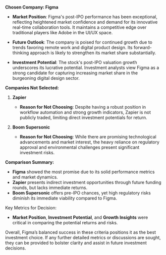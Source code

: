 **Chosen Company: Figma**

- **Market Position**: Figma's post-IPO performance has been exceptional, reflecting heightened market confidence and demand for its innovative real-time collaboration tools. It maintains a competitive edge over traditional players like Adobe in the UI/UX space.

- **Future Outlook**: The company is poised for continued growth due to trends favoring remote work and digital product design. Its forward-thinking approach is likely to strengthen its market share substantially.

- **Investment Potential**: The stock's post-IPO valuation growth underscores its lucrative potential. Investment analysts view Figma as a strong candidate for capturing increasing market share in the burgeoning digital design sector.

**Companies Not Selected:**

1. **Zapier**
   - **Reason for Not Choosing**: Despite having a robust position in workflow automation and strong growth indicators, Zapier is not publicly traded, limiting direct investment potentials for return.

2. **Boom Supersonic**
   - **Reason for Not Choosing**: While there are promising technological advancements and market interest, the heavy reliance on regulatory approval and environmental challenges present significant investment risks.

**Comparison Summary:**

- **Figma** showed the most promise due to its solid performance metrics and market dynamics.
- **Zapier** presents indirect investment opportunities through future funding rounds, but lacks immediate returns.
- **Boom Supersonic** offers pre-IPO chances, yet high regulatory risks diminish its immediate viability compared to Figma.

Key Metrics for Decision:
- **Market Position**, **Investment Potential**, and **Growth Insights** were critical in comparing the potential returns and risks.

Overall, Figma’s balanced success in these criteria positions it as the best investment choice. If any further detailed metrics or discussions are sought, they can be provided to bolster clarity and assist in future investment decisions.
